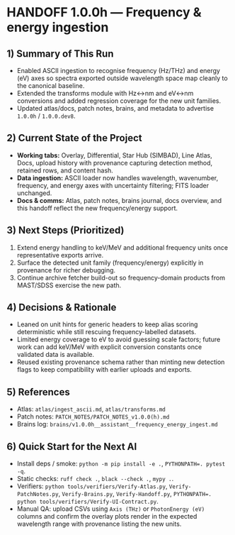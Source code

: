 # HANDOFF 1.0.0h — Frequency & energy ingestion
## 1) Summary of This Run
- Enabled ASCII ingestion to recognise frequency (Hz/THz) and energy (eV) axes so spectra exported
  outside wavelength space map cleanly to the canonical baseline.
- Extended the transforms module with Hz↔nm and eV↔nm conversions and added regression coverage for
  the new unit families.
- Updated atlas/docs, patch notes, brains, and metadata to advertise `1.0.0h` / `1.0.0.dev8`.

## 2) Current State of the Project
- **Working tabs:** Overlay, Differential, Star Hub (SIMBAD), Line Atlas, Docs, upload history with
  provenance capturing detection method, retained rows, and content hash.
- **Data ingestion:** ASCII loader now handles wavelength, wavenumber, frequency, and energy axes with
  uncertainty filtering; FITS loader unchanged.
- **Docs & comms:** Atlas, patch notes, brains journal, docs overview, and this handoff reflect the
  new frequency/energy support.

## 3) Next Steps (Prioritized)
1. Extend energy handling to keV/MeV and additional frequency units once representative exports arrive.
2. Surface the detected unit family (frequency/energy) explicitly in provenance for richer debugging.
3. Continue archive fetcher build-out so frequency-domain products from MAST/SDSS exercise the new path.

## 4) Decisions & Rationale
- Leaned on unit hints for generic headers to keep alias scoring deterministic while still rescuing
  frequency-labelled datasets.
- Limited energy coverage to eV to avoid guessing scale factors; future work can add keV/MeV with
  explicit conversion constants once validated data is available.
- Reused existing provenance schema rather than minting new detection flags to keep compatibility with
  earlier uploads and exports.

## 5) References
- Atlas: `atlas/ingest_ascii.md`, `atlas/transforms.md`
- Patch notes: `PATCH_NOTES/PATCH_NOTES_v1.0.0(h).md`
- Brains log: `brains/v1.0.0h__assistant__frequency_energy_ingest.md`

## 6) Quick Start for the Next AI
- Install deps / smoke: `python -m pip install -e .`, `PYTHONPATH=. pytest -q`.
- Static checks: `ruff check .`, `black --check .`, `mypy .`.
- Verifiers: `python tools/verifiers/Verify-Atlas.py`, `Verify-PatchNotes.py`, `Verify-Brains.py`,
  `Verify-Handoff.py`, `PYTHONPATH=. python tools/verifiers/Verify-UI-Contract.py`.
- Manual QA: upload CSVs using `Axis (THz)` or `PhotonEnergy (eV)` columns and confirm the overlay plots
  render in the expected wavelength range with provenance listing the new units.
